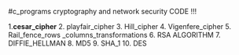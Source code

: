 #c_programs
cryptography and network security CODE !!!

1.**cesar_cipher**
2. playfair_cipher
3. Hill_cipher
4. Vigenfere_cipher
5. Rail_fence_rows _columns_transformations
6. RSA ALGORITHM
7. DIFFIE_HELLMAN
8. MD5
9. SHA_1
10. DES
